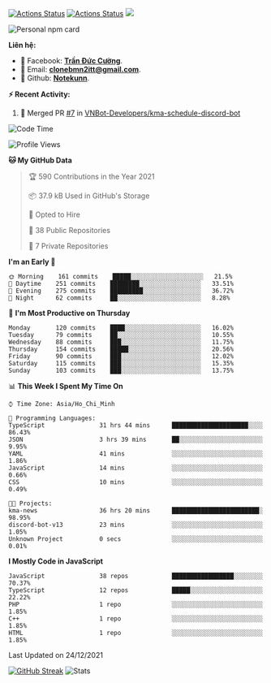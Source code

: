 [![Actions Status](https://github.com/Notekunn/Notekunn/workflows/wakatime-stats/badge.svg)](https://github.com/Notekunn/Notekunn/actions)
[![Actions Status](https://github.com/Notekunn/Notekunn/workflows/update-gh-activity/badge.svg)](https://github.com/Notekunn/Notekunn/actions)
![](https://visitor-badge.glitch.me/badge?page_id=notekunn.notekunn)

<!--![Notekunn](https://count.getloli.com/get/@notekunn)-->

<!--![Meme](https://media1.tenor.com/images/1c6140897565e34a4e98f618e220dc0d/tenor.gif)-->

![Personal npm card](https://i.imgur.com/mi8nZo1.png)

**Liên hệ:**

- 🐋 Facebook: **[Trần Đức Cường](https://www.facebook.com/ShiinDz)**.
- 🐍 Email: **[clonebmn2itt@gmail.com](mailto:clonebmn2itt@gmail.com)**.
- 🐬 Github: **[Notekunn](https://github.com/Notekunn)**.

**:zap: Recent Activity:**

<!--START_SECTION:activity-->
1. 🎉 Merged PR [#7](https://github.com/VNBot-Developers/kma-schedule-discord-bot/pull/7) in [VNBot-Developers/kma-schedule-discord-bot](https://github.com/VNBot-Developers/kma-schedule-discord-bot)
<!--END_SECTION:activity-->

<!--START_SECTION:waka-->
![Code Time](http://img.shields.io/badge/Code%20Time-1%2C178%20hrs%208%20mins-blue)

![Profile Views](http://img.shields.io/badge/Profile%20Views-143-blue)

**🐱 My GitHub Data** 

> 🏆 590 Contributions in the Year 2021
 > 
> 📦 37.9 kB Used in GitHub's Storage 
 > 
> 💼 Opted to Hire
 > 
> 📜 38 Public Repositories 
 > 
> 🔑 7 Private Repositories  
 > 
**I'm an Early 🐤** 

```text
🌞 Morning    161 commits    █████░░░░░░░░░░░░░░░░░░░░   21.5% 
🌆 Daytime    251 commits    ████████░░░░░░░░░░░░░░░░░   33.51% 
🌃 Evening    275 commits    █████████░░░░░░░░░░░░░░░░   36.72% 
🌙 Night      62 commits     ██░░░░░░░░░░░░░░░░░░░░░░░   8.28%

```
📅 **I'm Most Productive on Thursday** 

```text
Monday       120 commits    ████░░░░░░░░░░░░░░░░░░░░░   16.02% 
Tuesday      79 commits     ██░░░░░░░░░░░░░░░░░░░░░░░   10.55% 
Wednesday    88 commits     ███░░░░░░░░░░░░░░░░░░░░░░   11.75% 
Thursday     154 commits    █████░░░░░░░░░░░░░░░░░░░░   20.56% 
Friday       90 commits     ███░░░░░░░░░░░░░░░░░░░░░░   12.02% 
Saturday     115 commits    ███░░░░░░░░░░░░░░░░░░░░░░   15.35% 
Sunday       103 commits    ███░░░░░░░░░░░░░░░░░░░░░░   13.75%

```


📊 **This Week I Spent My Time On** 

```text
⌚︎ Time Zone: Asia/Ho_Chi_Minh

💬 Programming Languages: 
TypeScript               31 hrs 44 mins      █████████████████████░░░░   86.43% 
JSON                     3 hrs 39 mins       ██░░░░░░░░░░░░░░░░░░░░░░░   9.95% 
YAML                     41 mins             ░░░░░░░░░░░░░░░░░░░░░░░░░   1.86% 
JavaScript               14 mins             ░░░░░░░░░░░░░░░░░░░░░░░░░   0.66% 
CSS                      10 mins             ░░░░░░░░░░░░░░░░░░░░░░░░░   0.49%

🐱‍💻 Projects: 
kma-news                 36 hrs 20 mins      ████████████████████████░   98.95% 
discord-bot-v13          23 mins             ░░░░░░░░░░░░░░░░░░░░░░░░░   1.05% 
Unknown Project          0 secs              ░░░░░░░░░░░░░░░░░░░░░░░░░   0.01%

```

**I Mostly Code in JavaScript** 

```text
JavaScript               38 repos            █████████████████░░░░░░░░   70.37% 
TypeScript               12 repos            █████░░░░░░░░░░░░░░░░░░░░   22.22% 
PHP                      1 repo              ░░░░░░░░░░░░░░░░░░░░░░░░░   1.85% 
C++                      1 repo              ░░░░░░░░░░░░░░░░░░░░░░░░░   1.85% 
HTML                     1 repo              ░░░░░░░░░░░░░░░░░░░░░░░░░   1.85%

```



 Last Updated on 24/12/2021
<!--END_SECTION:waka-->

[![GitHub Streak](http://github-readme-streak-stats.herokuapp.com?user=notekunn&theme=radical&date_format=j%2Fn%5B%2FY%5D)](https://git.io/streak-stats)
![Stats](https://github-readme-stats.vercel.app/api?username=notekunn&show_icons=true&theme=radical&count_private=true)
